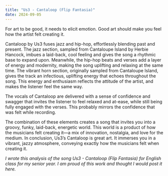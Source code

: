 ```yaml
---
title: "Us3 - Cantaloop (Flip Fantasia)"
date: 2024-09-05
---
```


For art to be good, it needs to elicit emotion. Good art should make you feel how the artist felt creating it.

Cantaloop by Us3 fuses jazz and hip-hop, effortlessly blending past and present. The jazz section, sampled from Cantaloupe Island by Herbie Hancock, imbues a laid-back, cool feeling and gives the song a rhythmic base to expand upon. Meanwhile, the hip-hop beats and verses add a layer of energy and modernity, making the song uplifting and relaxing at the same time. The vibrant horn section, originally sampled from Cantaloupe Island, gives the track an infectious, uplifting energy that echoes throughout the song. This energy and enthusiasm reflects the attitude of the artist, and makes the listener feel the same way.

The vocals of Cantaloop are delivered with a sense of confidence and swagger that invites the listener to feel relaxed and at-ease, while still being fully engaged with the verses. This probably mirrors the confidence that was felt while recording.

The combination of these elements creates a song that invites you into a groovy, funky, laid-back, energetic world. This world is a product of how the musicians felt creating it—a mix of innovation, nostalgia, and love for the medium. In conclusion, Us3’s Cantaloop is great art. It immerses you in a vibrant, jazzy atmosphere, conveying exactly how the musicians felt when creating it.

*I wrote this analysis of the song Us3 - Cantaloop (Flip Fantasia) for English class for my senior year. I am proud of this work and thought I would post it here.*
